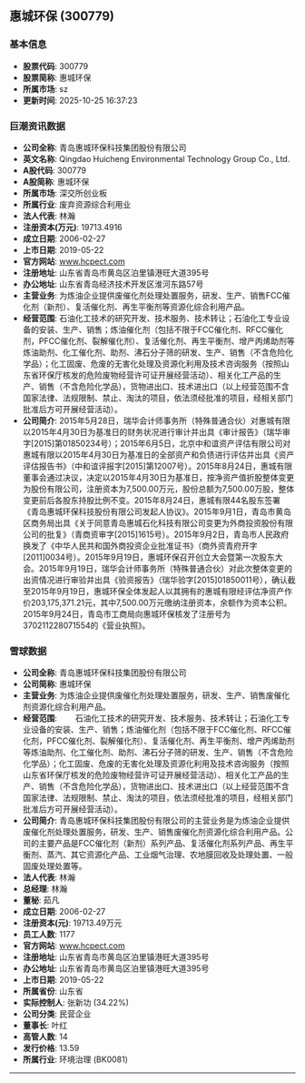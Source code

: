 ## 惠城环保 (300779)

### 基本信息

- **股票代码**: 300779
- **股票简称**: 惠城环保
- **所属市场**: sz
- **更新时间**: 2025-10-25 16:37:23

### 巨潮资讯数据

- **公司全称**: 青岛惠城环保科技集团股份有限公司
- **英文名称**: Qingdao Huicheng Environmental Technology Group Co., Ltd.
- **A股代码**: 300779
- **A股简称**: 惠城环保
- **所属市场**: 深交所创业板
- **所属行业**: 废弃资源综合利用业
- **法人代表**: 林瀚
- **注册资本(万元)**: 19713.4916
- **成立日期**: 2006-02-27
- **上市日期**: 2019-05-22
- **官方网站**: www.hcpect.com
- **注册地址**: 山东省青岛市黄岛区泊里镇港旺大道395号
- **办公地址**: 山东省青岛经济技术开发区淮河东路57号
- **主营业务**: 为炼油企业提供废催化剂处理处置服务，研发、生产、销售FCC催化剂（新剂）、复活催化剂、再生平衡剂等资源化综合利用产品。
- **经营范围**: 石油化工技术的研究开发、技术服务、技术转让；石油化工专业设备的安装、生产、销售；炼油催化剂（包括不限于FCC催化剂、RFCC催化剂，PFCC催化剂、裂解催化剂）、复活催化剂、再生平衡剂、增产丙烯助剂等炼油助剂、化工催化剂、助剂、沸石分子筛的研发、生产、销售（不含危险化学品）；化工固废、危废的无害化处理及资源化利用及技术咨询服务（按照山东省环保厅核发的危险废物经营许可证开展经营活动）、相关化工产品的生产、销售（不含危险化学品），货物进出口、技术进出口（以上经营范围不含国家法律、法规限制、禁止、淘汰的项目，依法须经批准的项目，经相关部门批准后方可开展经营活动）。
- **公司简介**: 2015年5月28日，瑞华会计师事务所（特殊普通合伙）对惠城有限以2015年4月30日为基准日的财务状况进行审计并出具《审计报告》（瑞华审字[2015]第01850234号）；2015年6月5日，北京中和谊资产评估有限公司对惠城有限以2015年4月30日为基准日的全部资产和负债进行评估并出具《资产评估报告书》（中和谊评报字[2015]第12007号）。2015年8月24日，惠城有限董事会通过决议，决定以2015年4月30日为基准日，按净资产值折股整体变更为股份有限公司，注册资本为7,500.00万元，股份总额为7,500.00万股，整体变更前后各股东持股比例不变。2015年8月24日，惠城有限44名股东签署《青岛惠城环保科技股份有限公司发起人协议》。2015年9月1日，青岛市黄岛区商务局出具《关于同意青岛惠城石化科技有限公司变更为外商投资股份有限公司的批复》（青商资审字[2015]1615号）。2015年9月2日，青岛市人民政府换发了《中华人民共和国外商投资企业批准证书》（商外资青府开字[2011]0034号）。2015年9月19日，惠城环保召开创立大会暨第一次股东大会。2015年9月19日，瑞华会计师事务所（特殊普通合伙）对此次整体变更的出资情况进行审验并出具《验资报告》（瑞华验字[2015]01850011号），确认截至2015年9月19日，惠城环保全体发起人以其拥有的惠城有限经评估净资产作价203,175,371.21元，其中7,500.00万元缴纳注册资本，余额作为资本公积。2015年9月24日，青岛市工商局向惠城环保核发了注册号为370211228071554的《营业执照》。

### 雪球数据

- **公司全称**: 青岛惠城环保科技集团股份有限公司
- **公司简称**: 惠城环保
- **主营业务**: 为炼油企业提供废催化剂处理处置服务，研发、生产、销售废催化剂资源化综合利用产品。
- **经营范围**: 　　石油化工技术的研究开发、技术服务、技术转让；石油化工专业设备的安装、生产、销售；炼油催化剂（包括不限于FCC催化剂、RFCC催化剂，PFCC催化剂、裂解催化剂）、复活催化剂、再生平衡剂、增产丙烯助剂等炼油助剂、化工催化剂、助剂、沸石分子筛的研发、生产、销售（不含危险化学品）；化工固废、危废的无害化处理及资源化利用及技术咨询服务（按照山东省环保厅核发的危险废物经营许可证开展经营活动）、相关化工产品的生产、销售（不含危险化学品），货物进出口、技术进出口（以上经营范围不含国家法律、法规限制、禁止、淘汰的项目，依法须经批准的项目，经相关部门批准后方可开展经营活动）。
- **公司简介**: 青岛惠城环保科技集团股份有限公司的主营业务是为炼油企业提供废催化剂处理处置服务，研发、生产、销售废催化剂资源化综合利用产品。公司的主要产品是FCC催化剂（新剂）系列产品、复活催化剂系列产品、再生平衡剂、蒸汽、其它资源化产品、工业烟气治理、农地膜回收及处理处置、一般固废处理处置等。
- **法人代表**: 林瀚
- **总经理**: 林瀚
- **董秘**: 茹凡
- **成立日期**: 2006-02-27
- **注册资本(元)**: 19713.49万元
- **员工人数**: 1177
- **官方网站**: www.hcpect.com
- **注册地址**: 山东省青岛市黄岛区泊里镇港旺大道395号
- **办公地址**: 山东省青岛市黄岛区泊里镇港旺大道395号
- **上市日期**: 2019-05-22
- **所属省份**: 山东省
- **实际控制人**: 张新功 (34.22%)
- **公司分类**: 民营企业
- **董事长**: 叶红
- **高管人数**: 14
- **发行价格**: 13.59
- **所属行业**: 环境治理 (BK0081)

---